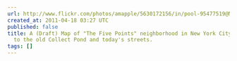 ```yaml
---
url: http://www.flickr.com/photos/amapple/5630172156/in/pool-95477519@N00
created_at: 2011-04-18 03:27 UTC
published: false
title: A (Draft) Map of "The Five Points" neighborhood in New York City and its relationship
  to the old Collect Pond and today's streets.
tags: []
---
```



